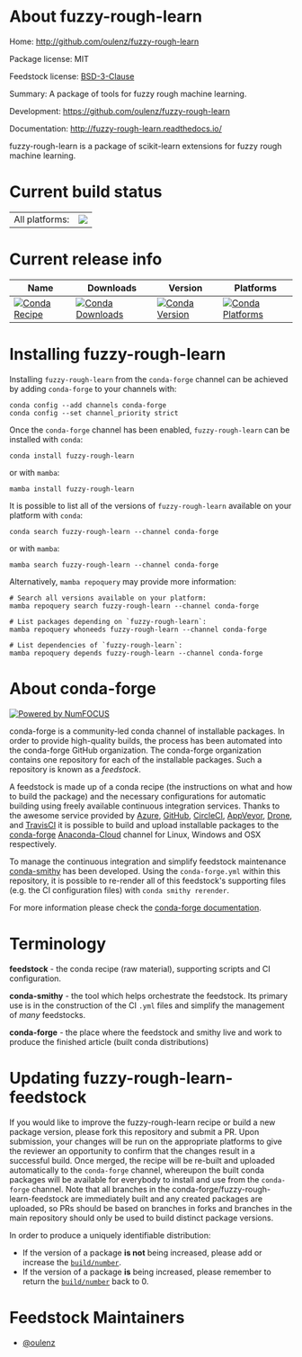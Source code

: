 About fuzzy-rough-learn
=======================

Home: http://github.com/oulenz/fuzzy-rough-learn

Package license: MIT

Feedstock license: [BSD-3-Clause](https://github.com/conda-forge/fuzzy-rough-learn-feedstock/blob/main/LICENSE.txt)

Summary: A package of tools for fuzzy rough machine learning.

Development: https://github.com/oulenz/fuzzy-rough-learn

Documentation: http://fuzzy-rough-learn.readthedocs.io/

fuzzy-rough-learn is a package of scikit-learn extensions for fuzzy rough machine learning.


Current build status
====================


<table><tr><td>All platforms:</td>
    <td>
      <a href="https://dev.azure.com/conda-forge/feedstock-builds/_build/latest?definitionId=7288&branchName=main">
        <img src="https://dev.azure.com/conda-forge/feedstock-builds/_apis/build/status/fuzzy-rough-learn-feedstock?branchName=main">
      </a>
    </td>
  </tr>
</table>

Current release info
====================

| Name | Downloads | Version | Platforms |
| --- | --- | --- | --- |
| [![Conda Recipe](https://img.shields.io/badge/recipe-fuzzy--rough--learn-green.svg)](https://anaconda.org/conda-forge/fuzzy-rough-learn) | [![Conda Downloads](https://img.shields.io/conda/dn/conda-forge/fuzzy-rough-learn.svg)](https://anaconda.org/conda-forge/fuzzy-rough-learn) | [![Conda Version](https://img.shields.io/conda/vn/conda-forge/fuzzy-rough-learn.svg)](https://anaconda.org/conda-forge/fuzzy-rough-learn) | [![Conda Platforms](https://img.shields.io/conda/pn/conda-forge/fuzzy-rough-learn.svg)](https://anaconda.org/conda-forge/fuzzy-rough-learn) |

Installing fuzzy-rough-learn
============================

Installing `fuzzy-rough-learn` from the `conda-forge` channel can be achieved by adding `conda-forge` to your channels with:

```
conda config --add channels conda-forge
conda config --set channel_priority strict
```

Once the `conda-forge` channel has been enabled, `fuzzy-rough-learn` can be installed with `conda`:

```
conda install fuzzy-rough-learn
```

or with `mamba`:

```
mamba install fuzzy-rough-learn
```

It is possible to list all of the versions of `fuzzy-rough-learn` available on your platform with `conda`:

```
conda search fuzzy-rough-learn --channel conda-forge
```

or with `mamba`:

```
mamba search fuzzy-rough-learn --channel conda-forge
```

Alternatively, `mamba repoquery` may provide more information:

```
# Search all versions available on your platform:
mamba repoquery search fuzzy-rough-learn --channel conda-forge

# List packages depending on `fuzzy-rough-learn`:
mamba repoquery whoneeds fuzzy-rough-learn --channel conda-forge

# List dependencies of `fuzzy-rough-learn`:
mamba repoquery depends fuzzy-rough-learn --channel conda-forge
```


About conda-forge
=================

[![Powered by
NumFOCUS](https://img.shields.io/badge/powered%20by-NumFOCUS-orange.svg?style=flat&colorA=E1523D&colorB=007D8A)](https://numfocus.org)

conda-forge is a community-led conda channel of installable packages.
In order to provide high-quality builds, the process has been automated into the
conda-forge GitHub organization. The conda-forge organization contains one repository
for each of the installable packages. Such a repository is known as a *feedstock*.

A feedstock is made up of a conda recipe (the instructions on what and how to build
the package) and the necessary configurations for automatic building using freely
available continuous integration services. Thanks to the awesome service provided by
[Azure](https://azure.microsoft.com/en-us/services/devops/), [GitHub](https://github.com/),
[CircleCI](https://circleci.com/), [AppVeyor](https://www.appveyor.com/),
[Drone](https://cloud.drone.io/welcome), and [TravisCI](https://travis-ci.com/)
it is possible to build and upload installable packages to the
[conda-forge](https://anaconda.org/conda-forge) [Anaconda-Cloud](https://anaconda.org/)
channel for Linux, Windows and OSX respectively.

To manage the continuous integration and simplify feedstock maintenance
[conda-smithy](https://github.com/conda-forge/conda-smithy) has been developed.
Using the ``conda-forge.yml`` within this repository, it is possible to re-render all of
this feedstock's supporting files (e.g. the CI configuration files) with ``conda smithy rerender``.

For more information please check the [conda-forge documentation](https://conda-forge.org/docs/).

Terminology
===========

**feedstock** - the conda recipe (raw material), supporting scripts and CI configuration.

**conda-smithy** - the tool which helps orchestrate the feedstock.
                   Its primary use is in the construction of the CI ``.yml`` files
                   and simplify the management of *many* feedstocks.

**conda-forge** - the place where the feedstock and smithy live and work to
                  produce the finished article (built conda distributions)


Updating fuzzy-rough-learn-feedstock
====================================

If you would like to improve the fuzzy-rough-learn recipe or build a new
package version, please fork this repository and submit a PR. Upon submission,
your changes will be run on the appropriate platforms to give the reviewer an
opportunity to confirm that the changes result in a successful build. Once
merged, the recipe will be re-built and uploaded automatically to the
`conda-forge` channel, whereupon the built conda packages will be available for
everybody to install and use from the `conda-forge` channel.
Note that all branches in the conda-forge/fuzzy-rough-learn-feedstock are
immediately built and any created packages are uploaded, so PRs should be based
on branches in forks and branches in the main repository should only be used to
build distinct package versions.

In order to produce a uniquely identifiable distribution:
 * If the version of a package **is not** being increased, please add or increase
   the [``build/number``](https://docs.conda.io/projects/conda-build/en/latest/resources/define-metadata.html#build-number-and-string).
 * If the version of a package **is** being increased, please remember to return
   the [``build/number``](https://docs.conda.io/projects/conda-build/en/latest/resources/define-metadata.html#build-number-and-string)
   back to 0.

Feedstock Maintainers
=====================

* [@oulenz](https://github.com/oulenz/)

